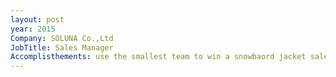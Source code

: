 ```yaml
---
layout: post
year: 2015
Company: SOLUNA Co.,Ltd
JobTitle: Sales Manager
Accomplisthements: use the smallest team to win a snowbaord jacket salesmen sample as the first brand direct order for the new factory.
---
```

